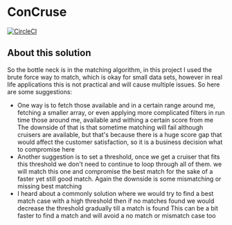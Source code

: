 # ConCruse
[![CircleCI](https://circleci.com/gh/circleci/circleci-docs.svg?style=shield)](https://circleci.com/gh/MariamMahmoud/ConCruse)

## About this solution
So the bottle neck is in the matching algorithm, in this project I used the brute force way to match, which is okay for small data sets, however in real life applications this is not practical and will cause multiple issues. So here are some suggestions:
- One way is to fetch those  available and in a certain range around me, fetching a smaller array, or even applying more complicated filters in run time those around me, available and withing a certain score from me
        The downside of that is that sometime matching will fail although cruisers are available,
        but that's because there is a huge score gap that would affect the customer satisfaction,
        so it is a business decision what to compromise here
- Another suggestion is to set a threshold, once we get a cruiser that fits this threshold we don't need to continue to loop through all of them.
        we will match this one and compromise the best match for the sake of a faster yet still good match. Again the downside is some mismatching or missing best matching
- I heard about a commonly solution where we would try to find a best match case with a high threshold then if no matches found we would decrease the threshold gradually till a match is found
        This can be a bit faster to find a match and will avoid a no match or mismatch case too

